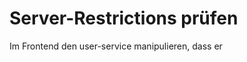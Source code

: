 Server-Restrictions prüfen
==========================

Im Frontend den user-service manipulieren, dass er 